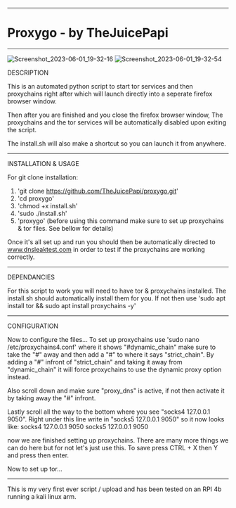 -------------------------------------------------------------------------------------------------------------------------------------------

# Proxygo - by TheJuicePapi

-------------------------------------------------------------------------------------------------------------------------------------------
![Screenshot_2023-06-01_19-32-16](https://github.com/TheJuicePapi/proxygo/assets/134894632/1e2e13fb-d436-4acf-bfd6-073829fba306)
![Screenshot_2023-06-01_19-32-54](https://github.com/TheJuicePapi/proxygo/assets/134894632/5598197e-7b0d-4c9f-9378-aac9bb3e5289)





DESCRIPTION

This is an automated python script to start tor services and then proxychains right after which will launch directly into a seperate firefox browser window.

Then after you are finished and you close the firefox browser window, The proxychains and the tor services will be automatically disabled upon exiting the script.

The install.sh will also make a shortcut so you can launch it from anywhere.

-------------------------------
 
INSTALLATION & USAGE

For git clone installation:

1. 'git clone https://github.com/TheJuicePapi/proxygo.git'
2. 'cd proxygo'
3. 'chmod +x install.sh'
4. 'sudo ./install.sh'
5. 'proxygo' (before using this command make sure to set up proxychains & tor files. See bellow for details)

Once it's all set up and run you should then be automatically directed to www.dnsleaktest.com in order to test 
if the proxychains are working correctly. 

-------------------------------

DEPENDANCIES

For this script to work you will need to have tor & proxychains installed. The install.sh should automatically install them for you.
If not then use 'sudo apt install tor && sudo apt install proxychains -y'

-------------------------------
CONFIGURATION

Now to configure the files...
To set up proxychains use 'sudo nano /etc/proxychains4.conf'
where it shows "#dynamic_chain" make sure to take the "#" away and then add a "#" to where it says "strict_chain".
By adding a "#" infront of "strict_chain" and taking it away from "dynamic_chain" it will force proxychains to use the dynamic proxy option instead.

Also scroll down and make sure "proxy_dns" is active, if not then activate it by taking away the "#" infront.

 Lastly scroll all the way to the bottom where you see "socks4  127.0.0.1 9050". Right under this line write in "socks5  127.0.0.1 9050" so it now looks like:
socks4  127.0.0.1 9050
socks5  127.0.0.1 9050

now we are finished setting up proxychains. There are many more things we can do here but for not let's just use this. 
To save press CTRL + X then Y and press then enter.

Now to set up tor... 

-------------------------------


This is my very first ever script / upload and has been tested on an RPI 4b running a kali linux arm. 
